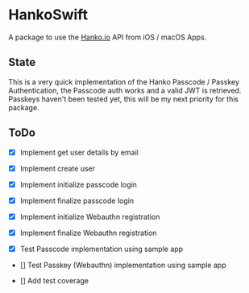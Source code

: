 # HankoSwift

A package to use the [Hanko.io](https://hanko.io) API from iOS / macOS Apps.

## State

This is a very quick implementation of the Hanko Passcode / Passkey Authentication, the Passcode auth works and a valid JWT is retrieved. Passkeys haven't been tested yet, this will be my next priority for this package.

## ToDo

- [x] Implement get user details by email
- [x] Implement create user
- [x] Implement initialize passcode login
- [x] Implement finalize passcode login
- [x] Implement initialize Webauthn registration
- [x] Implement finalize Webauthn registration

- [x] Test Passcode implementation using sample app
- [] Test Passkey (Webauthn) implementation using sample app

- [] Add test coverage
